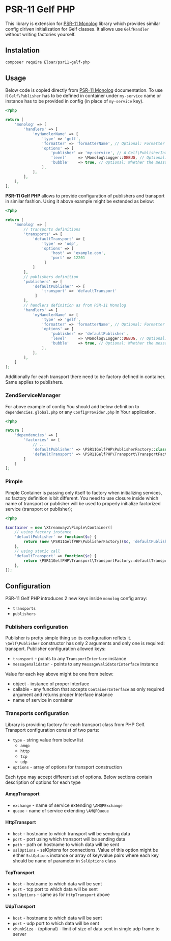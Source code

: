 # PSR-11 Gelf PHP

This library is extension for [PSR-11 Monolog](https://gitlab.com/blazon/psr11-monolog) library which provides similar
config diriven initialization for Gelf classes. It allows use `GelfHandler` without writing factories yourself. 

## Instalation

```bash
composer require Eloar/psr11-gelf-php
```

## Usage

Below code is copied directly from [PSR-11 Monolog](https://gitlab.com/blazon/psr11-monolog) documentation. To use it 
`Gelf\Publisher` has to be defined in container under `my-service` name or instance has to be provided in config (in 
place of `my-service` key). 

```php
<?php

return [
    'monolog' => [
        'handlers' => [
            'myHandlerName' => [
                'type' => 'gelf',
                'formatter' => 'formatterName', // Optional: Formatter for the handler.  Default for the handler will be used if not supplied
                'options' => [
                    'publisher' => 'my-service', // A Gelf\PublisherInterface object.  Must be a valid service.
                    'level'     => \Monolog\Logger::DEBUG, // Optional: The minimum logging level at which this handler will be triggered
                    'bubble'    => true, // Optional: Whether the messages that are handled can bubble up the stack or not
                ],
            ],
        ],
    ],
];
```

**PSR-11 Gelf PHP** allows to provide configuration of publishers and transport in similar fashion. Using it above
example might be extended as below:

```php
<?php

return [
    'monolog' => [
        // transports definitions
        'transports' => [
            'defaultTransport' => [
                'type' => 'udp',
                'options' => [
                    'host' => 'example.com',
                    'port' => 12201
                 ]
            ]
        ],
        // publishers definition
        'publishers' => [
            'defaultPublisher' => [
                'transport' => 'defaultTransport'
             ]
        ],
        // handlers definition as from PSR-11 Monolog
        'handlers' => [
            'myHandlerName' => [
                'type' => 'gelf',
                'formatter' => 'formatterName', // Optional: Formatter for the handler.  Default for the handler will be used if not supplied
                'options' => [
                    'publisher' => 'defaultPublisher',
                    'level'     => \Monolog\Logger::DEBUG, // Optional: The minimum logging level at which this handler will be triggered
                    'bubble'    => true, // Optional: Whether the messages that are handled can bubble up the stack or not
                ],
            ],
        ],
    ]
];
```

Additionally for each transport there need to be factory defined in container. Same applies to publishers.

### ZendServiceManager

For above example of config You should add below definition to `dependencies.global.php` or any `ConfigProvider.php` in 
Your application.

```php
<?php

return [
    'dependencies' => [
        'factories' => [
            // ...
            'defaultPublisher' => \PSR11GelfPHP\PublisherFactory::class,
            'defaultTransport' => \PSR11GelfPHP\Transport\TransportFactory::class,
        ]
    ]
];
```

### Pimple

Pimple Container is passing only itself to factory when initializing services, so factory definition is bit different.
You need to use closure inside which name of transport or publisher will be used to properly initialize factorized
service (transport or publisher);

```php
<?php

$container = new \Xtreamwayz\Pimple\Container([
    // using factory instance
    'defaultPublisher' => function($c) {
        return (new \PSR11GelfPHP\PublisherFactory)($c, 'defaultPublisher');
    },
    // using static call
    'defaultTransport' => function($c) {
        return \PSR11GelfPHP\Transport\TransportFactory::defaultTransport($c);
    },
]);
```

## Configuration

PSR-11 Gelf PHP introduces 2 new keys inside `monolog` config array:
- `transports`
- `publishers`

### Publishers configuration

Publisher is pretty simple thing so its configuration reflets it. `\Gelf\Publisher` constructor has only 2 arguments and
only one is required: transport. Publisher configuration allowed keys:
- `transport` - points to any `TransportInterface` instance
- `messageValidator` - points to any `MessageValidatorInterface` instance

Value for each key above might be one from below:
- object - instance of proper Interface
- callable - any function that accepts `ContainerInterface` as only required argument and returns proper Interface 
    instance
- name of service in container

### Transports configuration

Library is providing factory for each transport class from PHP Gelf. Transport configuration consist of two parts:
- `type` - string value from below list
    - `amqp`
    - `http`
    - `tcp`
    - `udp`
- `options` - array of options for transport construction

Each type may accept different set of options. Below sections contain description of options for each type

#### AmqpTransport

- `exchange` - name of service extending `\AMQPExchange`
- `queue` - name of service extending `\AMQPQueue`

#### HttpTransport

- `host` - hostname to which transport will be sending data
- `port` - port using which transport will be sending data
- `path` - path on hostname to which data will be sent
- `sslOptions` - sslOptons for connections. Value of this option might be either `SslOptions` instance or array of
    key/value pairs where each key should be name of parameter in `SslOptions` class
    
#### TcpTransport

- `host` - hostname to which data will be sent
- `port` - tcp port to which data will be sent
- `sslOptions` - same as for `HttpTransport` above 

#### UdpTransport

- `host` - hostname to which data will be sent
- `port` - udp port to which data will be sent
- `chunkSize` - (optional) - limit of size of data sent in single udp frame to server 